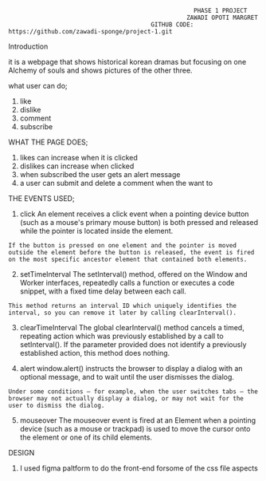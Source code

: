                                                         PHASE 1 PROJECT
                                                      ZAWADI OPOTI MARGRET
                                            GITHUB CODE: https://github.com/zawadi-sponge/project-1.git
 Introduction

 it is a webpage that shows historical korean dramas but focusing on one Alchemy of souls and shows pictures of the other three.

 what user can do;
  1. like
  2. dislike
  3. comment
  4. subscribe

  WHAT THE PAGE DOES;
  1. likes can increase when it is clicked
  2. dislikes can increase when clicked
  3. when subscribed the user gets an alert message
  4. a user can submit and delete a comment when the want to

  THE EVENTS USED;
  1. click
     An element receives a click event when a pointing device button (such as a mouse's primary mouse button) is both pressed and released while the pointer is located inside the element.

    If the button is pressed on one element and the pointer is moved outside the element before the button is released, the event is fired on the most specific ancestor element that contained both elements.

  2. setTimeInterval
     The setInterval() method, offered on the Window and Worker interfaces, repeatedly calls a function or executes a code snippet, with a fixed time delay between each call.

    This method returns an interval ID which uniquely identifies the interval, so you can remove it later by calling clearInterval().

  3. clearTimeInterval
     The global clearInterval() method cancels a timed, repeating action which was previously established by a call to setInterval(). If the parameter provided does not identify a previously established action, this method does nothing.

  4. alert 
    window.alert() instructs the browser to display a dialog with an optional message, and to wait until the user dismisses the dialog.

    Under some conditions — for example, when the user switches tabs — the browser may not actually display a dialog, or may not wait for the user to dismiss the dialog.

 
  5. mouseover
    The mouseover event is fired at an Element when a pointing device (such as a mouse or trackpad) is used to move the cursor onto the element or one of its child elements.

DESIGN

1. I used figma paltform to do the front-end forsome of the css file aspects
